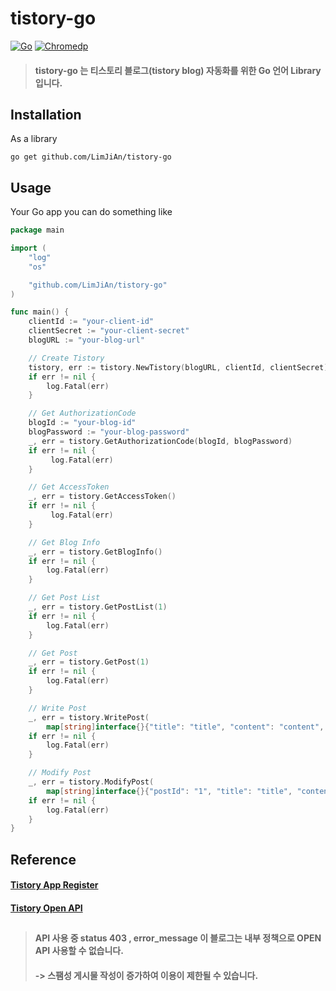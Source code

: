 # tistory-go
[![Go](https://img.shields.io/badge/go-1.19-blue.svg?style=for-the-badge&logo=go&logoColor=white)](https://go.dev/dl/)
[![Chromedp](https://img.shields.io/badge/chromedp-0.9.2-red.svg?style=for-the-badge&logo=go&logoColor=white)](https://pkg.go.dev/github.com/chromedp/chromedp)

> #### tistory-go 는 티스토리 블로그(tistory blog) 자동화를 위한 Go 언어 Library 입니다.


## Installation

As a library

```shell
go get github.com/LimJiAn/tistory-go
```
## Usage

Your Go app you can do something like

```go
package main

import (
    "log"
    "os"

    "github.com/LimJiAn/tistory-go"
)

func main() {
    clientId := "your-client-id"
    clientSecret := "your-client-secret"
    blogURL := "your-blog-url"

    // Create Tistory
    tistory, err := tistory.NewTistory(blogURL, clientId, clientSecret)
    if err != nil {
    	log.Fatal(err)
    }

    // Get AuthorizationCode
    blogId := "your-blog-id"
    blogPassword := "your-blog-password"
    _, err = tistory.GetAuthorizationCode(blogId, blogPassword)
    if err != nil {
         log.Fatal(err)
    }

    // Get AccessToken
    _, err = tistory.GetAccessToken()
    if err != nil {
         log.Fatal(err)
    }

    // Get Blog Info
    _, err = tistory.GetBlogInfo()
    if err != nil {
        log.Fatal(err)
    }

    // Get Post List
    _, err = tistory.GetPostList(1)
    if err != nil {
        log.Fatal(err)
    }

    // Get Post
    _, err = tistory.GetPost(1)
    if err != nil {
        log.Fatal(err)
    }

    // Write Post
    _, err = tistory.WritePost(
	    map[string]interface{}{"title": "title", "content": "content", "visibility": "3"})
    if err != nil {
        log.Fatal(err)
    }

    // Modify Post
    _, err = tistory.ModifyPost(
        map[string]interface{}{"postId": "1", "title": "title", "content": "content", "visibility": "3"})
    if err != nil {
        log.Fatal(err)
    }
}
```

## Reference
#### [Tistory App Register](https://www.tistory.com/guide/api/manage/register)
#### [Tistory Open API](https://tistory.github.io/document-tistory-apis/)
##
> #### API 사용 중 status 403 , error_message 이 블로그는 내부 정책으로 OPEN API 사용할 수 없습니다.
> #### -> 스팸성 게시물 작성이 증가하여 이용이 제한될 수 있습니다.
